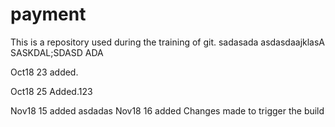# payment

This is a repository used during the training of git. 
sadasada
asdasdaajklasA
SASKDAL;SDASD
ADA

Oct18 23 added.

Oct18 25 Added.123

Nov18 15 added asdadas
Nov18 16 added 
Changes made to trigger the build
